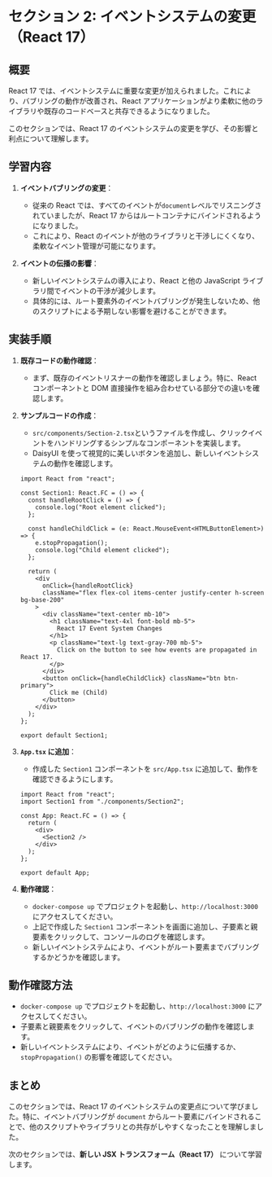 # セクション 2: イベントシステムの変更（React 17）

## 概要

React 17 では、イベントシステムに重要な変更が加えられました。これにより、バブリングの動作が改善され、React アプリケーションがより柔軟に他のライブラリや既存のコードベースと共存できるようになりました。

このセクションでは、React 17 のイベントシステムの変更を学び、その影響と利点について理解します。

## 学習内容

1. **イベントバブリングの変更**：

   - 従来の React では、すべてのイベントが`document`レベルでリスニングされていましたが、React 17 からはルートコンテナにバインドされるようになりました。
   - これにより、React のイベントが他のライブラリと干渉しにくくなり、柔軟なイベント管理が可能になります。

2. **イベントの伝播の影響**：

   - 新しいイベントシステムの導入により、React と他の JavaScript ライブラリ間でイベントの干渉が減少します。
   - 具体的には、ルート要素外のイベントバブリングが発生しないため、他のスクリプトによる予期しない影響を避けることができます。

## 実装手順

1. **既存コードの動作確認**：

   - まず、既存のイベントリスナーの動作を確認しましょう。特に、React コンポーネントと DOM 直接操作を組み合わせている部分での違いを確認します。

2. **サンプルコードの作成**：

   - `src/components/Section-2.tsx`というファイルを作成し、クリックイベントをハンドリングするシンプルなコンポーネントを実装します。
   - DaisyUI を使って視覚的に美しいボタンを追加し、新しいイベントシステムの動作を確認します。

   ```tsx
   import React from "react";

   const Section1: React.FC = () => {
     const handleRootClick = () => {
       console.log("Root element clicked");
     };

     const handleChildClick = (e: React.MouseEvent<HTMLButtonElement>) => {
       e.stopPropagation();
       console.log("Child element clicked");
     };

     return (
       <div
         onClick={handleRootClick}
         className="flex flex-col items-center justify-center h-screen bg-base-200"
       >
         <div className="text-center mb-10">
           <h1 className="text-4xl font-bold mb-5">
             React 17 Event System Changes
           </h1>
           <p className="text-lg text-gray-700 mb-5">
             Click on the button to see how events are propagated in React 17.
           </p>
         </div>
         <button onClick={handleChildClick} className="btn btn-primary">
           Click me (Child)
         </button>
       </div>
     );
   };

   export default Section1;
   ```

3. **`App.tsx` に追加**：

   - 作成した `Section1` コンポーネントを `src/App.tsx` に追加して、動作を確認できるようにします。

   ```tsx
   import React from "react";
   import Section1 from "./components/Section2";

   const App: React.FC = () => {
     return (
       <div>
         <Section2 />
       </div>
     );
   };

   export default App;
   ```

4. **動作確認**：

   - `docker-compose up` でプロジェクトを起動し、`http://localhost:3000` にアクセスしてください。
   - 上記で作成した `Section1` コンポーネントを画面に追加し、子要素と親要素をクリックして、コンソールのログを確認します。
   - 新しいイベントシステムにより、イベントがルート要素までバブリングするかどうかを確認します。

## 動作確認方法

- `docker-compose up` でプロジェクトを起動し、`http://localhost:3000` にアクセスしてください。
- 子要素と親要素をクリックして、イベントのバブリングの動作を確認します。
- 新しいイベントシステムにより、イベントがどのように伝播するか、`stopPropagation()` の影響を確認してください。

## まとめ

このセクションでは、React 17 のイベントシステムの変更点について学びました。特に、イベントバブリングが `document` からルート要素にバインドされることで、他のスクリプトやライブラリとの共存がしやすくなったことを理解しました。

次のセクションでは、**新しい JSX トランスフォーム（React 17）** について学習します。
